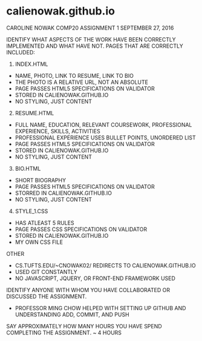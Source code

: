 # calienowak.github.io
CAROLINE NOWAK
COMP20
ASSIGNMENT 1
SEPTEMBER 27, 2016

IDENTIFY WHAT ASPECTS OF THE WORK HAVE BEEN CORRECTLY IMPLEMENTED AND WHAT HAVE NOT.
PAGES THAT ARE CORRECTLY INCLUDED:
1. INDEX.HTML
 - NAME, PHOTO, LINK TO RESUME, LINK TO BIO
 - THE PHOTO IS A RELATIVE URL, NOT AN ABSOLUTE
 - PAGE PASSES HTML5 SPECIFICATIONS ON VALIDATOR
 - STORED IN CALIENOWAK.GITHUB.IO
 - NO STYLING, JUST CONTENT
2. RESUME.HTML
 - FULL NAME, EDUCATION, RELEVANT COURSEWORK, PROFESSIONAL EXPERIENCE, SKILLS, ACTIVITIES
 - PROFESSIONAL EXPERIENCE USES BULLET POINTS, UNORDERED LIST
 - PAGE PASSES HTML5 SPECIFICATIONS ON VALIDATOR
 - STORED IN CALIENOWAK.GITHUB.IO
 - NO STYLING, JUST CONTENT
3. BIO.HTML
 - SHORT BIOGRAPHY
 - PAGE PASSES HTML5 SPECIFICATIONS ON VALIDATOR
 - STORRED IN CALIENOWAK.GITHUB.IO
 - NO STYLING, JUST CONTENT
4. STYLE_1.CSS
 - HAS ATLEAST 5 RULES
 - PAGE PASSES CSS SPECIFICATIONS ON VALIDATOR
 - STORED IN CALIENOWAK.GITHUB.IO
 - MY OWN CSS FILE
 
 OTHER
  - CS.TUFTS.EDU/~CNOWAK02/ REDIRECTS TO CALIENOWAK.GITHUB.IO
  - USED GIT CONSTANTLY 
  - NO JAVASCRIPT, JQUERY, OR FRONT-END FRAMEWORK USED

IDENTIFY ANYONE WITH WHOM YOU HAVE COLLABORATED OR DISCUSSED THE ASSIGNMENT.
 - PROFESSOR MING CHOW HELPED WITH SETTING UP GITHUB AND UNDERSTANDING ADD, COMMIT, AND PUSH

SAY APPROXIMATELY HOW MANY HOURS YOU HAVE SPEND COMPLETING THE ASSIGNMENT.
 ~ 4 HOURS
